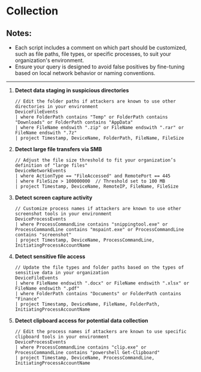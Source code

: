 # Collection

## Notes:
- Each script includes a comment on which part should be customized, such as file paths, file types, or specific processes, to suit your organization's environment.
- Ensure your query is designed to avoid false positives by fine-tuning based on local network behavior or naming conventions.

---

1. **Detect data staging in suspicious directories**
   ```kql
   // Edit the folder paths if attackers are known to use other directories in your environment
   DeviceFileEvents
   | where FolderPath contains "Temp" or FolderPath contains "Downloads" or FolderPath contains "AppData"
   | where FileName endswith ".zip" or FileName endswith ".rar" or FileName endswith ".7z"
   | project Timestamp, DeviceName, FolderPath, FileName, FileSize
   ```

2. **Detect large file transfers via SMB**
   ```kql
   // Adjust the file size threshold to fit your organization’s definition of "large files"
   DeviceNetworkEvents
   | where ActionType == "FileAccessed" and RemotePort == 445
   | where FileSize > 100000000  // Threshold set to 100 MB
   | project Timestamp, DeviceName, RemoteIP, FileName, FileSize
   ```

3. **Detect screen capture activity**
   ```kql
   // Customize process names if attackers are known to use other screenshot tools in your environment
   DeviceProcessEvents
   | where ProcessCommandLine contains "snippingtool.exe" or ProcessCommandLine contains "mspaint.exe" or ProcessCommandLine contains "screenshot"
   | project Timestamp, DeviceName, ProcessCommandLine, InitiatingProcessAccountName
   ```

4. **Detect sensitive file access**
   ```kql
   // Update the file types and folder paths based on the types of sensitive data in your organization
   DeviceFileEvents
   | where FileName endswith ".docx" or FileName endswith ".xlsx" or FileName endswith ".pdf"
   | where FolderPath contains "Documents" or FolderPath contains "Finance"
   | project Timestamp, DeviceName, FileName, FolderPath, InitiatingProcessAccountName
   ```

5. **Detect clipboard access for potential data collection**
   ```kql
   // Edit the process names if attackers are known to use specific clipboard tools in your environment
   DeviceProcessEvents
   | where ProcessCommandLine contains "clip.exe" or ProcessCommandLine contains "powershell Get-Clipboard"
   | project Timestamp, DeviceName, ProcessCommandLine, InitiatingProcessAccountName
   ```
